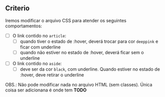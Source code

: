 ## Criterio

Iremos modificar o arquivo CSS para atender os seguintes comportamentos: <br>

- [ ] O link contido no `article`:
  - [ ] quando tiver o estado de :hover, deverá trocar para cor `deeppink` e ficar com underline
  - [ ] quando não estiver no estado de :hover, deverá ficar sem o underline
- [ ] O link contido no `aside`:
  - [ ] deve ser da cor `black`, com underline. Quando estiver no estado de :hover, deve retirar o underline

OBS.: Não pode modificar nada no arquivo HTML (sem classes).
Única coisa ser adicionana é onde tem **TODO**

